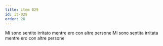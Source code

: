 ```yaml
---
title: item 029
id: it-029
order: 28
---
```

<span x-cloak x-show="$store.testee.bio.gender == 'm'">Mi sono sentito irritato mentre ero con altre persone</span>
<span x-cloak x-show="$store.testee.bio.gender == 'f'">Mi sono sentita irritata mentre ero con altre persone</span>